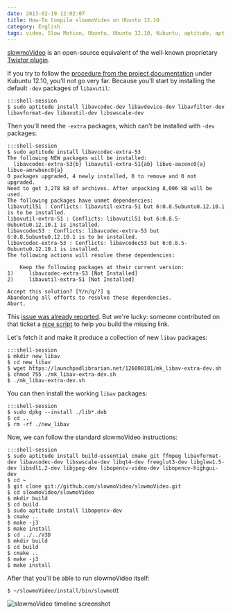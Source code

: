 ```yaml
---
date: 2013-02-19 12:02:07
title: How-To Compile slowmoVideo on Ubuntu 12.10
category: English
tags: video, Slow Motion, Ubuntu, Ubuntu 12.10, Kubuntu, aptitude, apt-get, shell, Twixtor
---
```


[slowmoVideo](https://slowmovideo.granjow.net) is an open-source equivalent of the well-known proprietary [Twixtor plugin](https://www.revisionfx.com/products/twixtor/).

If you try to follow the [procedure from the project documentation](https://slowmovideo.granjow.net/download.php#h2_Compiling) under Kubuntu 12.10, you'll not go very far. Because you'll start by installing the default `-dev` packages of `libavutil`:

    :::shell-session
    $ sudo aptitude install libavcodec-dev libavdevice-dev libavfilter-dev libavformat-dev libavutil-dev libswscale-dev

Then you'll need the `-extra` packages, which can't be installed with `-dev` packages:

    :::shell-session
    $ sudo aptitude install libavcodec-extra-53
    The following NEW packages will be installed:
      libavcodec-extra-53{b} libavutil-extra-51{ab} libvo-aacenc0{a} libvo-amrwbenc0{a}
    0 packages upgraded, 4 newly installed, 0 to remove and 0 not upgraded.
    Need to get 3,278 kB of archives. After unpacking 8,006 kB will be used.
    The following packages have unmet dependencies:
    libavutil51 : Conflicts: libavutil-extra-51 but 6:0.8.5ubuntu0.12.10.1 is to be installed.
    libavutil-extra-51 : Conflicts: libavutil51 but 6:0.8.5-0ubuntu0.12.10.1 is installed.
    libavcodec53 : Conflicts: libavcodec-extra-53 but 6:0.8.5ubuntu0.12.10.1 is to be installed.
    libavcodec-extra-53 : Conflicts: libavcodec53 but 6:0.8.5-0ubuntu0.12.10.1 is installed.
    The following actions will resolve these dependencies:

        Keep the following packages at their current version:
    1)     libavcodec-extra-53 [Not Installed]
    2)     libavutil-extra-51 [Not Installed]

    Accept this solution? [Y/n/q/?] q
    Abandoning all efforts to resolve these dependencies.
    Abort.

This [issue was already reported](https://bugs.launchpad.net/ubuntu/+source/libav/+bug/1038781). But we're lucky: someone contributed on that ticket a [nice script](https://launchpadlibrarian.net/126008181/mk_libav-extra-dev.sh) to help you build the missing link.

Let's fetch it and make it produce a collection of new `libav` packages:

    :::shell-session
    $ mkdir new_libav
    $ cd new_libav
    $ wget https://launchpadlibrarian.net/126008181/mk_libav-extra-dev.sh
    $ chmod 755 ./mk_libav-extra-dev.sh
    $ ./mk_libav-extra-dev.sh

You can then install the working `libav` packages:

    :::shell-session
    $ sudo dpkg --install ./lib*.deb
    $ cd ..
    $ rm -rf ./new_libav

Now, we can follow the standard slowmoVideo instructions:

    :::shell-session
    $ sudo aptitude install build-essential cmake git ffmpeg libavformat-dev libavcodec-dev libswscale-dev libqt4-dev freeglut3-dev libglew1.5-dev libsdl1.2-dev libjpeg-dev libopencv-video-dev libopencv-highgui-dev
    $ cd ~
    $ git clone git://github.com/slowmoVideo/slowmoVideo.git
    $ cd slowmoVideo/slowmoVideo
    $ mkdir build
    $ cd build
    $ sudo aptitude install libopencv-dev
    $ cmake ..
    $ make -j3
    $ make install
    $ cd ../../V3D
    $ mkdir build
    $ cd build
    $ cmake ..
    $ make -j3
    $ make install

After that you'll be able to run slowmoVideo itself:

    $ ~/slowmoVideo/install/bin/slowmoUI

![slowmoVideo timeline screenshot](/uploads/2013/slowmo-video-timeline.png)
